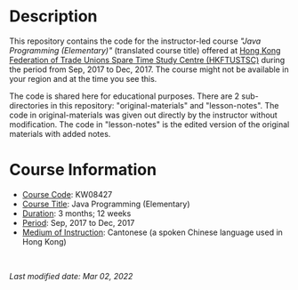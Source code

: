 <!-- This is a README file for an instuctor-led course. -->

# Description 
This repository contains the code for the instructor-led course *"Java Programming (Elementary)"* (translated course title) offered at [Hong Kong Federation of Trade Unions Spare Time Study Centre (HKFTUSTSC)](https://www.hkftustsc.org/info/index2.html) during the period from Sep, 2017 to Dec, 2017. The course might not be available in your region and at the time you see this. 

The code is shared here for educational purposes. There are 2 sub-directories in this repository: "original-materials" and "lesson-notes". The code in original-materials was given out directly by the instructor without modification. The code in "lesson-notes" is the edited version of the original materials with added notes. 

# Course Information
- <ins>Course Code</ins>: KW08427
- <ins>Course Title</ins>: Java Programming (Elementary)
- <ins>Duration</ins>: 3 months; 12 weeks 
- <ins>Period</ins>: Sep, 2017 to Dec, 2017
- <ins>Medium of Instruction</ins>: Cantonese (a spoken Chinese language used in Hong Kong) 

<br />

*Last modified date: Mar 02, 2022*
